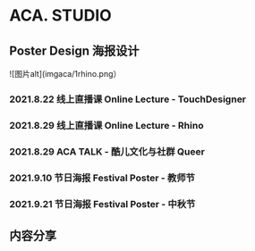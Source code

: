 # ACA. STUDIO
## Poster Design 海报设计
![图片alt](imgaca/1rhino.png）
### 2021.8.22 线上直播课 Online Lecture - TouchDesigner
### 2021.8.29 线上直播课 Online Lecture - Rhino
### 2021.8.29 ACA TALK - 酷儿文化与社群 Queer
### 2021.9.10 节日海报 Festival Poster - 教师节
### 2021.9.21 节日海报 Festival Poster - 中秋节
## 内容分享
